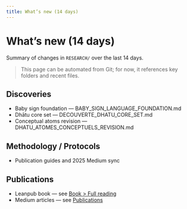 ```yaml
---
title: What’s new (14 days)
---
```


# What’s new (14 days)

Summary of changes in `RESEARCH/` over the last 14 days.

> This page can be automated from Git; for now, it references key folders and recent files.

## Discoveries
- Baby sign foundation — BABY_SIGN_LANGUAGE_FOUNDATION.md
- Dhātu core set — DECOUVERTE_DHATU_CORE_SET.md
- Conceptual atoms revision — DHATU_ATOMES_CONCEPTUELS_REVISION.md

## Methodology / Protocols
- Publication guides and 2025 Medium sync

## Publications
- Leanpub book — see [Book > Full reading](../../en/livre/lecture-integrale.md)
- Medium articles — see [Publications](../../publications.md)
